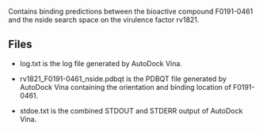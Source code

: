 Contains binding predictions between the bioactive compound F0191-0461 and the nside search space on the virulence factor rv1821.

## Files

- log.txt is the log file generated by AutoDock Vina.

- rv1821_F0191-0461_nside.pdbqt is the PDBQT file generated by AutoDock Vina containing the orientation and binding location of F0191-0461.

- stdoe.txt is the combined STDOUT and STDERR output of AutoDock Vina.

